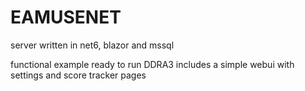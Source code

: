 # EAMUSENET
server written in net6, blazor and mssql

functional example ready to run DDRA3
includes a simple webui with settings and score tracker pages 
